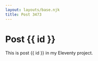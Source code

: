 ```yaml
---
layout: layouts/base.njk
title: Post 3473
---
```


# Post {{ id }}

This is post {{ id }} in my Eleventy project.
